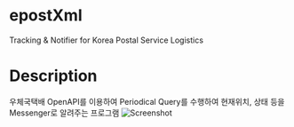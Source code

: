 # epostXml
Tracking & Notifier for Korea Postal Service Logistics

# Description
우체국택배 OpenAPI를 이용하여 Periodical Query를 수행하여 현재위치, 상태 등을 Messenger로 알려주는 프로그램
![Screenshot](https://user-images.githubusercontent.com/71002575/226960134-c6a4e586-7a9a-4c0a-8f65-a9dbf8b33ed7.png)
